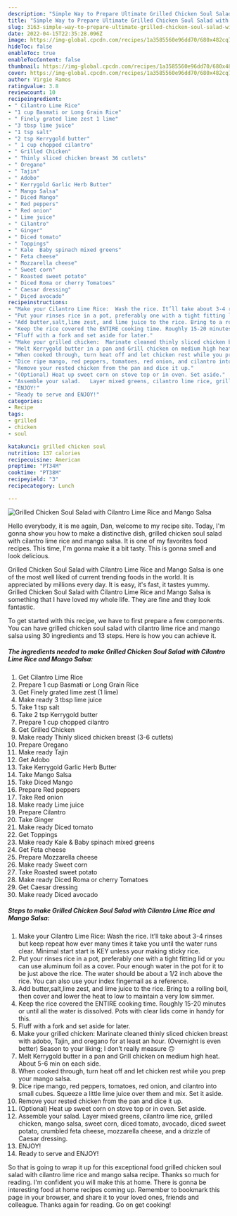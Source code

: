 ```yaml
---
description: "Simple Way to Prepare Ultimate Grilled Chicken Soul Salad with Cilantro Lime Rice and Mango Salsa"
title: "Simple Way to Prepare Ultimate Grilled Chicken Soul Salad with Cilantro Lime Rice and Mango Salsa"
slug: 3163-simple-way-to-prepare-ultimate-grilled-chicken-soul-salad-with-cilantro-lime-rice-and-mango-salsa
date: 2022-04-15T22:35:28.096Z
image: https://img-global.cpcdn.com/recipes/1a3585560e96dd70/680x482cq70/grilled-chicken-soul-salad-with-cilantro-lime-rice-and-mango-salsa-recipe-main-photo.jpg
hideToc: false
enableToc: true
enableTocContent: false
thumbnail: https://img-global.cpcdn.com/recipes/1a3585560e96dd70/680x482cq70/grilled-chicken-soul-salad-with-cilantro-lime-rice-and-mango-salsa-recipe-main-photo.jpg
cover: https://img-global.cpcdn.com/recipes/1a3585560e96dd70/680x482cq70/grilled-chicken-soul-salad-with-cilantro-lime-rice-and-mango-salsa-recipe-main-photo.jpg
author: Virgie Ramos
ratingvalue: 3.8
reviewcount: 10
recipeingredient:
- " Cilantro Lime Rice"
- "1 cup Basmati or Long Grain Rice"
- " Finely grated lime zest 1 lime"
- "3 tbsp lime juice"
- "1 tsp salt"
- "2 tsp Kerrygold butter"
- " 1 cup chopped cilantro"
- " Grilled Chicken"
- " Thinly sliced chicken breast 36 cutlets"
- " Oregano"
- " Tajin"
- " Adobo"
- " Kerrygold Garlic Herb Butter"
- " Mango Salsa"
- " Diced Mango"
- " Red peppers"
- " Red onion"
- " Lime juice"
- " Cilantro"
- " Ginger"
- " Diced tomato"
- " Toppings"
- " Kale  Baby spinach mixed greens"
- " Feta cheese"
- " Mozzarella cheese"
- " Sweet corn"
- " Roasted sweet potato"
- " Diced Roma or cherry Tomatoes"
- " Caesar dressing"
- " Diced avocado"
recipeinstructions:
- "Make your Cilantro Lime Rice:  Wash the rice. It’ll take about 3-4 rinses but keep repeat how ever many times it take you until the water runs clear. Minimal start start is KEY unless your making sticky rice."
- "Put your rinses rice in a pot, preferably one with a tight fitting lid or you can use aluminum foil as a cover. Pour enough water in the pot for it to be just above the rice. The water should be about a 1/2 inch above the rice. You can also use your index fingernail as a reference."
- "Add butter,salt,lime zest, and lime juice to the rice. Bring to a rolling boil, then cover and lower the heat to low to maintain a very low simmer."
- "Keep the rice covered the ENTIRE cooking time. Roughly 15-20 minutes or until all the water is dissolved. Pots with clear lids come in handy for this."
- "Fluff with a fork and set aside for later."
- "Make your grilled chicken:  Marinate cleaned thinly sliced chicken breast with adobo, Tajin, and oregano for at least an hour. (Overnight is even better) Season to your liking; I don’t really measure 🙃"
- "Melt Kerrygold butter in a pan and Grill chicken on medium high heat. About 5-6 min on each side."
- "When cooked through, turn heat off and let chicken rest while you prep your mango salsa."
- "Dice ripe mango, red peppers, tomatoes, red onion, and cilantro into small cubes. Squeeze a little lime juice over them and mix. Set it aside."
- "Remove your rested chicken from the pan and dice it up."
- "(Optional) Heat up sweet corn on stove top or in oven. Set aside."
- "Assemble your salad.   Layer mixed greens, cilantro lime rice, grilled chicken, mango salsa, sweet corn, diced tomato, avocado, diced sweet potato, crumbled feta cheese, mozzarella cheese, and a drizzle of Caesar dressing."
- "ENJOY!"
- "Ready to serve and ENJOY!"
categories:
- Recipe
tags:
- grilled
- chicken
- soul

katakunci: grilled chicken soul 
nutrition: 137 calories
recipecuisine: American
preptime: "PT34M"
cooktime: "PT38M"
recipeyield: "3"
recipecategory: Lunch

---
```



![Grilled Chicken Soul Salad with Cilantro Lime Rice and Mango Salsa](https://img-global.cpcdn.com/recipes/1a3585560e96dd70/680x482cq70/grilled-chicken-soul-salad-with-cilantro-lime-rice-and-mango-salsa-recipe-main-photo.jpg)

Hello everybody, it is me again, Dan, welcome to my recipe site. Today, I'm gonna show you how to make a distinctive dish, grilled chicken soul salad with cilantro lime rice and mango salsa. It is one of my favorites food recipes. This time, I'm gonna make it a bit tasty. This is gonna smell and look delicious.



Grilled Chicken Soul Salad with Cilantro Lime Rice and Mango Salsa is one of the most well liked of current trending foods in the world. It is appreciated by millions every day. It is easy, it's fast, it tastes yummy. Grilled Chicken Soul Salad with Cilantro Lime Rice and Mango Salsa is something that I have loved my whole life. They are fine and they look fantastic.


To get started with this recipe, we have to first prepare a few components. You can have grilled chicken soul salad with cilantro lime rice and mango salsa using 30 ingredients and 13 steps. Here is how you can achieve it.

<!--inarticleads1-->

##### The ingredients needed to make Grilled Chicken Soul Salad with Cilantro Lime Rice and Mango Salsa:

1. Get  Cilantro Lime Rice
1. Prepare 1 cup Basmati or Long Grain Rice
1. Get  Finely grated lime zest (1 lime)
1. Make ready 3 tbsp lime juice
1. Take 1 tsp salt
1. Take 2 tsp Kerrygold butter
1. Prepare  1 cup chopped cilantro
1. Get  Grilled Chicken
1. Make ready  Thinly sliced chicken breast (3-6 cutlets)
1. Prepare  Oregano
1. Make ready  Tajin
1. Get  Adobo
1. Take  Kerrygold Garlic Herb Butter
1. Take  Mango Salsa
1. Take  Diced Mango
1. Prepare  Red peppers
1. Take  Red onion
1. Make ready  Lime juice
1. Prepare  Cilantro
1. Take  Ginger
1. Make ready  Diced tomato
1. Get  Toppings
1. Make ready  Kale &amp; Baby spinach mixed greens
1. Get  Feta cheese
1. Prepare  Mozzarella cheese
1. Make ready  Sweet corn
1. Take  Roasted sweet potato
1. Make ready  Diced Roma or cherry Tomatoes
1. Get  Caesar dressing
1. Make ready  Diced avocado




<!--inarticleads2-->

##### Steps to make Grilled Chicken Soul Salad with Cilantro Lime Rice and Mango Salsa:

1. Make your Cilantro Lime Rice:  Wash the rice. It’ll take about 3-4 rinses but keep repeat how ever many times it take you until the water runs clear. Minimal start start is KEY unless your making sticky rice.
1. Put your rinses rice in a pot, preferably one with a tight fitting lid or you can use aluminum foil as a cover. Pour enough water in the pot for it to be just above the rice. The water should be about a 1/2 inch above the rice. You can also use your index fingernail as a reference.
1. Add butter,salt,lime zest, and lime juice to the rice. Bring to a rolling boil, then cover and lower the heat to low to maintain a very low simmer.
1. Keep the rice covered the ENTIRE cooking time. Roughly 15-20 minutes or until all the water is dissolved. Pots with clear lids come in handy for this.
1. Fluff with a fork and set aside for later.
1. Make your grilled chicken:  Marinate cleaned thinly sliced chicken breast with adobo, Tajin, and oregano for at least an hour. (Overnight is even better) Season to your liking; I don’t really measure 🙃
1. Melt Kerrygold butter in a pan and Grill chicken on medium high heat. About 5-6 min on each side.
1. When cooked through, turn heat off and let chicken rest while you prep your mango salsa.
1. Dice ripe mango, red peppers, tomatoes, red onion, and cilantro into small cubes. Squeeze a little lime juice over them and mix. Set it aside.
1. Remove your rested chicken from the pan and dice it up.
1. (Optional) Heat up sweet corn on stove top or in oven. Set aside.
1. Assemble your salad.   Layer mixed greens, cilantro lime rice, grilled chicken, mango salsa, sweet corn, diced tomato, avocado, diced sweet potato, crumbled feta cheese, mozzarella cheese, and a drizzle of Caesar dressing.
1. ENJOY!
1. Ready to serve and ENJOY!



So that is going to wrap it up for this exceptional food grilled chicken soul salad with cilantro lime rice and mango salsa recipe. Thanks so much for reading. I'm confident you will make this at home. There is gonna be interesting food at home recipes coming up. Remember to bookmark this page in your browser, and share it to your loved ones, friends and colleague. Thanks again for reading. Go on get cooking!
